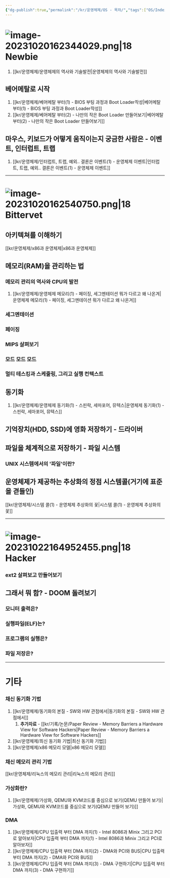 ```yaml
---
{"dg-publish":true,"permalink":"/kr/운영체제/OS - 목차/","tags":["OS/Index"]}
---
```




# ![image-20231020162344029.png|18](/img/user/kr/data/icon/%EB%AA%A9%EC%B0%A8/image-20231020162344029.png) Newbie
1. [[kr/운영체제/운영체제의 역사와 기술발전\|운영체제의 역사와 기술발전]]
## 베어메탈로 시작
1. [[kr/운영체제/베어메탈 부터(1) - BIOS 부팅 과정과 Boot Loader작성\|베어메탈 부터(1) - BIOS 부팅 과정과 Boot Loader작성]]
2. [[kr/운영체제/베어메탈 부터(2) - 나만의 작은 Boot Loader 만들어보기\|베어메탈 부터(2) - 나만의 작은 Boot Loader 만들어보기]]

## 마우스, 키보드가 어떻게 움직이는지 궁금한 사람은 - 이벤트, 인터럽트, 트랩
1. [[kr/운영체제/인터럽트, 트랩, 예외.. 결론은 이벤트(1) - 운영체제 이벤트\|인터럽트, 트랩, 예외.. 결론은 이벤트(1) - 운영체제 이벤트]]

---------
# ![image-20231020162540750.png|18](/img/user/kr/data/icon/%EB%AA%A9%EC%B0%A8/image-20231020162540750.png) Bittervet
## 아키텍쳐를 이해하기
[[kr/운영체제/x86과 운영체제\|x86과 운영체제]]

## 메모리(RAM)을 관리하는 법
### 메모리 관리의 역사와 CPU의 발전
1. [[kr/운영체제/운영체제 메모리(1) - 페이징, 세그멘테이션 뭐가 다르고 왜 나온겨\|운영체제 메모리(1) - 페이징, 세그멘테이션 뭐가 다르고 왜 나온겨]]
### 세그멘테이션
### 페이징

### MIPS 살펴보기

### 모드 모드 모드
### 멀티 테스킹과 스케줄링, 그리고 실행 컨텍스트

## 동기화
1. [[kr/운영체제/운영체제 동기화(1) - 스핀락, 세마포어, 뮤텍스\|운영체제 동기화(1) - 스핀락, 세마포어, 뮤텍스]]


## 기억장치(HDD, SSD)에 영화 저장하기 - 드라이버

## 파일을 체계적으로 저장하기 - 파일 시스템

### UNIX 시스템에서의 '파일'이란?

## 운영체제가 제공하는 추상화의 정점 시스템콜(거기에 표준을 겯들인)
[[kr/운영체제/시스템 콜(1) - 운영체제 추상화의 꽃\|시스템 콜(1) - 운영체제 추상화의 꽃]]


------
# ![image-20231022164952455.png|18](/img/user/kr/C%20%EC%96%B8%EC%96%B4/assets/C%EC%96%B8%EC%96%B4%20-%20%EB%AA%A9%EC%B0%A8/image-20231022164952455.png) Hacker
### ext2 살펴보고 만들어보기
## 그래서 뭐 함? - DOOM 돌려보기
### 모니터 출력은?
### 실행파일(ELF)는?
### 프로그램의 실행은?
### 파일 저장은?
-------------
# 기타
### 채신 동기화 기법
1. [[kr/운영체제/동기화의 본질 - SW와 HW 관점에서\|동기화의 본질 - SW와 HW 관점에서]]
	1. **추가자료** - [[kr/기록/논문/Paper Review - Memory Barriers a Hardware View for Software Hackers\|Paper Review - Memory Barriers a Hardware View for Software Hackers]]
2. [[kr/운영체제/최신 동기화 기법\|최신 동기화 기법]]
3. [[kr/운영체제/x86  메모리 모델\|x86  메모리 모델]]

### 채신 메모리 관리 기법
[[kr/운영체제/리눅스의 메모리 관리\|리눅스의 메모리 관리]]
### 가상화란?
1. [[kr/운영체제/가상화, QEMU와 KVM코드를 중심으로 보기(QEMU 만들어 보기)\|가상화, QEMU와 KVM코드를 중심으로 보기(QEMU 만들어 보기)]]
### DMA
1. [[kr/운영체제/CPU 입출력 부터 DMA 까지(1) - Intel 8086과 Minix 그리고 PCI로 알아보자\|CPU 입출력 부터 DMA 까지(1) - Intel 8086과 Minix 그리고 PCI로 알아보자]]
2. [[kr/운영체제/CPU 입출력 부터 DMA 까지(2) - DMA와 PCI와 BUS\|CPU 입출력 부터 DMA 까지(2) - DMA와 PCI와 BUS]]
3. [[kr/운영체제/CPU 입출력 부터 DMA 까지(3) - DMA 구현하기\|CPU 입출력 부터 DMA 까지(3) - DMA 구현하기]]